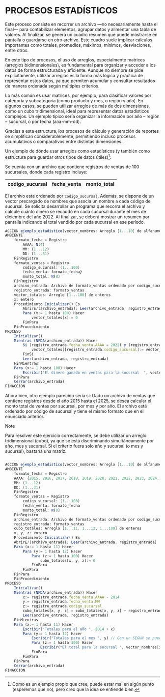 # PROCESOS ESTADÍSTICOS
Este proceso consiste en recorrer un archivo —no necesariamente hasta el final— para contabilizar elementos, agrupar datos y alimentar una tabla de valores. Al finalizar, se genera un cuadro resumen que puede mostrarse en pantalla o guardarse en otro archivo. Este cuadro suele implicar cálculos importantes como totales, promedios, máximos, mínimos, desviaciones, entre otros.

En este tipo de procesos, el uso de arreglos, especialmente matrices (arreglos bidimensionales), es fundamental para organizar y acceder a los datos de forma estructurada y eficiente. Aunque no siempre se pide explícitamente, utilizar arreglos es la forma más lógica y práctica de representar estos datos, ya que permiten acumular y consultar resultados de manera ordenada según múltiples criterios.

Lo más común es usar matrices, por ejemplo, para clasificar valores por categoría y subcategoría (como producto y mes, o región y año). En algunos casos, se pueden utilizar arreglos de más de dos dimensiones, como un cubo tridimensional, ideal para representar datos estadísticos complejos. Un ejemplo típico sería organizar la información por año – región – sucursal, o por fecha (aaa-mm-dd).

Gracias a esta estructura, los procesos de cálculo y generación de reportes se simplifican considerablemente, permitiendo incluso procesos acumulativos o comparativos entre distintas dimensiones.


Un ejemplo de dónde usar arreglos como estadísticos (y también como estructura para guardar otros tipos de datos útiles)[^1]:

Se cuenta con un archivo que contiene registros de ventas de 100 sucursales, donde cada registro incluye:

<div align="center">
	
| **codigo_sucursal** | fecha_venta | monto_total |
|:---------------:|:-----------:|:-----------:|

</div>

El archivo esta ordenado por `codigo_sucursal`. Además, se dispone de un vector precargado de nombres que asocia un nombre a cada código de sucursal. Se solicita desarrollar un programa que recorra el archivo y calcule cuánto dinero se recaudó en cada sucursal durante el mes de diciembre del año 2022. Al finalizar, se deberá mostrar un resumen por pantalla indicando el total vendido por cada sucursal en ese período.
```js
ACCION ejemplo_estadistico(vector_nombres: Arreglo [1...10] de alfanumerico) ES
AMBIENTE
	formato_fecha = Registro
		AAAA: N(4)
		MM: (1...12)
		DD: (1...31)
	FinRegistro
	formato_ventas = Registro
		codigo_sucursal: (1...100)
		fecha_venta: formato_fecha}
		monto_total: N(8)
	FinRegistro
	archivo_entrada: Archivo de formato_ventas ordenado por codigo_sucursal
	registro_entrada: formato_ventas
	vector_totales: Arreglo [1...100] de enteros
	x: entero
	Procedimiento Inicializar() Es
		AbrirE/(archivo_entrada); Leer(archivo_entrada, registro_entrada)
		Para (x:= 1 hasta 100) Hacer
			vector_totales[x]:= 0
		FinPara
	FinProcedimiento
PROCESO
	Inicializar()
	Mientras (NFDA(archivo_entrada)) Hacer
		Si (registro_entrada.fecha_venta.AAAA = 2022) y (registro_entrada.fecha_venta.MM = 12) Entonces
			vector_totales[[registro_entrada.codigo_sucursal]:= vector_totales[100] + registro_entrada.monto_total 
		FinSi
		Leer(archivo_entrada, registro_entrada)
	FinMientras
	Para (x:= 1 hasta 100) Hacer
		Escribir("El dinero ganado en ventas para la sucursal  ", vector_nombres[x], " en Diciembre 2022 es de $", vector_totales[x], ".")
	FinPara
	Cerrar(archivo_entrada)
FINACCION
```

Ahora bien, otro ejemplo parecido sería si:
Dado un archivo de ventas que contiene registros desde el año 2015 hasta el 2025, se desea calcular el monto total de ventas por sucursal, por mes y por año. El archivo está ordenado por código de sucursal y tiene el mismo formato que en el enunciado anterior.

> [!NOTE]
> Para resolver este ejercicio correctamente, se debe utilizar un arreglo tridimensional (cubo), ya que se está discriminando simultáneamente por año, mes y sucursal. Si el criterio fuera solo año y sucursal (o mes y sucursal), bastaría una matriz.

```js

ACCION ejemplo_estadistico(vector_nombres: Arreglo [1...10] de alfanumerico) ES
AMBIENTE
	formato_fecha = Registro
	AAAA: {2015, 2016, 2017, 2018, 2019, 2020, 2021, 2022, 2023, 2024, 2025}
	MM: (1...12)
	DD: (1...31)
	FinRegistro
	formato_ventas = Registro
		codigo_sucursal: (1...100)
		fecha_venta: formato_fecha
		monto_total: N(8)
	FinRegistro
	archivo_entrada: Archivo de formato_ventas ordenado por codigo_sucursal
	registro_entrada: formato_ventas
	cubo_totales: Arreglo [1...11, 1...12, 1...100] de enteros
	x, y, z: entero
	Procedimiento Inicializar() Es
	AbrirE/(archivo_entrada); Leer(archivo_entrada, registro_entrada)
	Para (x:= 1 hasta 11) Hacer
		Para (y:= 1 hasta 12) Hacer
			Para (z:= 1 hasta 100) Hacer
				cubo_totales[x, y, z]:= 0
			FinPara
		FinPara
	FinPara
	FinProcedimiento
PROCESO
	Inicializar()
	Mientras (NFDA(archivo_entrada)) Hacer
		x:= registro_entrada.fecha_venta.AAAA - 2014
		y:= registro_entrada.fecha_venta.MM
		z:= registro_entrada.codigo_sucursal
		cubo_totales[x, y, z]:= cubo_totales[x, y, z] + registro_entrada.monto_total
		Leer(archivo_entrada, registro_entrada)
	FinMientras
	Para (x:= 1 hasta 11) Hacer
		Escribir("Totales para el año ", 2014 + x)
		Para (y:= 1 hasta 12) Hacer
			Escribir("Totales para el mes ", y) // Con un SEGUN se puede mostrar el alfanumerico correspondiente si se quisiese
			Para (z:= 1 hasta 100) Hacer
				Escribir("El total para la sucursal ", vector_nombres[z], "es de $", cubo_totales[x, y, z], ".")
			FinPara
		FinPara
	FinPara
	Cerrar(archivo_entrada)
FINACCION
```


[^1]: Como es un ejemplo propio que cree, puede estar mal en algún punto (esperemos que no), pero creo que la idea se entiende bien.
